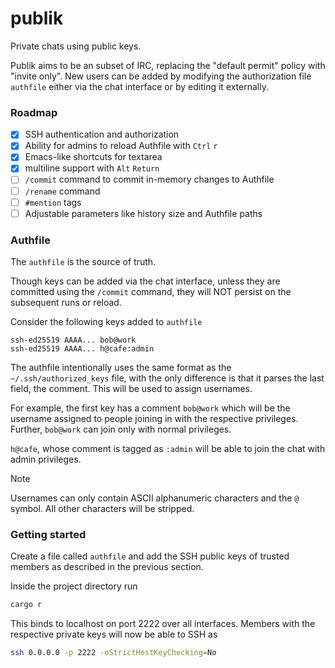 # publik

Private chats using public keys.

Publik aims to be an subset of IRC, replacing the "default permit" policy with "invite only".
New users can be added by modifying the authorization file `authfile` either via the chat
interface or by editing it externally.

### Roadmap

- [x] SSH authentication and authorization
- [x] Ability for admins to reload Authfile with `Ctrl` `r`
- [x] Emacs-like shortcuts for textarea
- [x] multiline support with `Alt` `Return`
- [ ] `/commit` command to commit in-memory changes to Authfile
- [ ] `/rename` command
- [ ] `#mention` tags
- [ ] Adjustable parameters like history size and Authfile paths

### Authfile

The `authfile` is the source of truth.

Though keys can be added via the chat interface, unless they are committed using the `/commit`
command, they will NOT persist on the subsequent runs or reload.

Consider the following keys added to `authfile`

```
ssh-ed25519 AAAA... bob@work
ssh-ed25519 AAAA... h@cafe:admin
```

The authfile intentionally uses the same format as the `~/.ssh/authorized_keys` file,
with the only difference is that it parses the last field, the comment. This will be used
to assign usernames.

For example, the first key has a comment `bob@work` which will be the username assigned to
people joining in with the respective privileges. Further, `bob@work` can join only with normal privileges.

`h@cafe`, whose comment is tagged as `:admin` will be able to join the chat with admin privileges.

> [!NOTE]
Usernames can only contain ASCII alphanumeric characters and the `@`
symbol. All other characters will be stripped.

### Getting started

Create a file called `authfile` and add the SSH public keys of trusted members
as described in the previous section.

Inside the project directory run

```sh
cargo r
```

This binds to localhost on port 2222 over all interfaces. Members with the respective
private keys will now be able to SSH as

```sh
ssh 0.0.0.0 -p 2222 -oStrictHostKeyChecking=No
```
